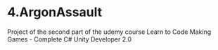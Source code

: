 # 4.ArgonAssault

Project of the second part of the udemy course Learn to Code Making Games - Complete C# Unity Developer 2.0
